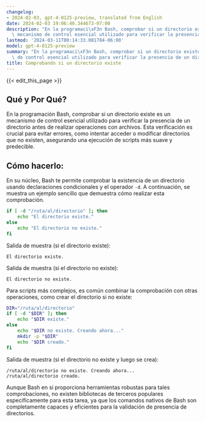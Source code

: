 ```yaml
---
changelog:
- 2024-02-03, gpt-4-0125-preview, translated from English
date: 2024-02-03 19:06:40.344673-07:00
description: "En la programaci\xF3n Bash, comprobar si un directorio existe es un\
  \ mecanismo de control esencial utilizado para verificar la presencia de un directorio\u2026"
lastmod: '2024-03-11T00:14:33.081784-06:00'
model: gpt-4-0125-preview
summary: "En la programaci\xF3n Bash, comprobar si un directorio existe es un mecanismo\
  \ de control esencial utilizado para verificar la presencia de un directorio\u2026"
title: Comprobando si un directorio existe
---
```


{{< edit_this_page >}}

## Qué y Por Qué?

En la programación Bash, comprobar si un directorio existe es un mecanismo de control esencial utilizado para verificar la presencia de un directorio antes de realizar operaciones con archivos. Esta verificación es crucial para evitar errores, como intentar acceder o modificar directorios que no existen, asegurando una ejecución de scripts más suave y predecible.

## Cómo hacerlo:

En su núcleo, Bash te permite comprobar la existencia de un directorio usando declaraciones condicionales y el operador `-d`. A continuación, se muestra un ejemplo sencillo que demuestra cómo realizar esta comprobación.

```bash
if [ -d "/ruta/al/directorio" ]; then
    echo "El directorio existe."
else
    echo "El directorio no existe."
fi
```

Salida de muestra (si el directorio existe):
```
El directorio existe.
```

Salida de muestra (si el directorio no existe):
```
El directorio no existe.
```

Para scripts más complejos, es común combinar la comprobación con otras operaciones, como crear el directorio si no existe:

```bash
DIR="/ruta/al/directorio"
if [ -d "$DIR" ]; then
    echo "$DIR existe."
else
    echo "$DIR no existe. Creando ahora..."
    mkdir -p "$DIR"
    echo "$DIR creado."
fi
```

Salida de muestra (si el directorio no existe y luego se crea):
```
/ruta/al/directorio no existe. Creando ahora...
/ruta/al/directorio creado.
```

Aunque Bash en sí proporciona herramientas robustas para tales comprobaciones, no existen bibliotecas de terceros populares específicamente para esta tarea, ya que los comandos nativos de Bash son completamente capaces y eficientes para la validación de presencia de directorios.
